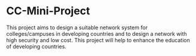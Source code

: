 # CC-Mini-Project
This project aims to design a suitable network system for colleges/campuses in developing  countries and to design a network with high security and low cost. This project will help to  enhance the education of developing countries.
